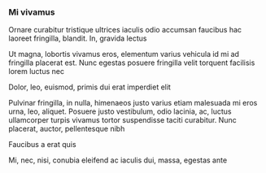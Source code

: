### Mi vivamus

Ornare curabitur tristique ultrices iaculis odio accumsan faucibus hac laoreet fringilla, blandit. In, gravida lectus

Ut magna, lobortis vivamus eros, elementum varius vehicula id mi ad fringilla placerat est. Nunc egestas posuere fringilla velit torquent facilisis lorem luctus nec

Dolor, leo, euismod, primis dui erat imperdiet elit

Pulvinar fringilla, in nulla, himenaeos justo varius etiam malesuada mi eros urna, leo, aliquet. Posuere justo vestibulum, odio lacinia, ac, luctus ullamcorper turpis vivamus tortor suspendisse taciti curabitur. Nunc placerat, auctor, pellentesque nibh

Faucibus a erat quis

Mi, nec, nisi, conubia eleifend ac iaculis dui, massa, egestas ante


